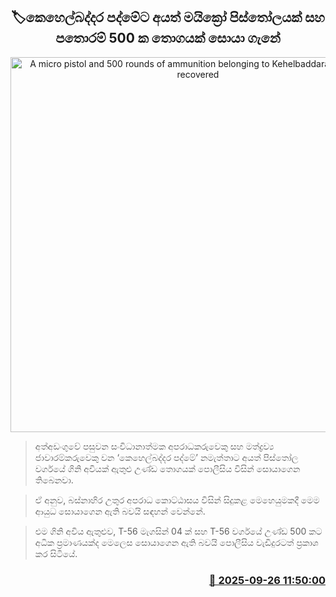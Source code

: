 <p align='center'><b><h2 align='center' title='A micro pistol and 500 rounds of ammunition belonging to Kehelbaddara Padme are recovered'>🏷කෙහෙල්බද්දර පද්මේට අයත් මයික්‍රෝ පිස්තෝලයක් සහ පතොරම් 500 ක තොගයක් සොයා ගැනේ</h2></b></p>
<p align='center'><img src='https://helakuru.sgp1.cdn.digitaloceanspaces.com/esana/images/lib/kehelbaddara-padme-iop.jpg' width='600' alt='A micro pistol and 500 rounds of ammunition belonging to Kehelbaddara Padme are recovered'></p>

> අත්අඩංගුවේ පසුවන සංවිධානාත්මක අපරාධකරුවෙකු සහ මත්ද්‍රව්‍ය ජාවාරම්කරුවෙකු වන ‘කෙහෙල්බද්දර පද්මේ’ නමැත්තාට අයත් පිස්තෝල වර්ගයේ ගිනි අවියක් ඇතුළු උණ්ඩ තොගයක් පොලීසිය විසින් සොයාගෙන තිබෙනවා.

> ඒ අනුව, බස්නාහිර උතුර අපරාධ කොට්ඨාසය විසින් සිදුකළ මෙහෙයුමකදී මෙම ආයුධ සොයාගෙන ඇති බවයි සඳහන් වෙන්නේ.

> එම ගිනි අවිය ඇතුළුව, T-56 මැගසින් 04 ක් සහ T-56 වර්ගයේ උණ්ඩ 500 කට අධික ප්‍රමාණයක්ද මෙලෙස සොයාගෙන ඇති බවයි පොලීසිය වැඩිදුරටත් ප්‍රකාශ කර සිටියේ.



<h3 align='right'><a href='https://www.helakuru.lk/esana/p/113992/'>📅 2025-09-26 11:50:00</a></h3>
